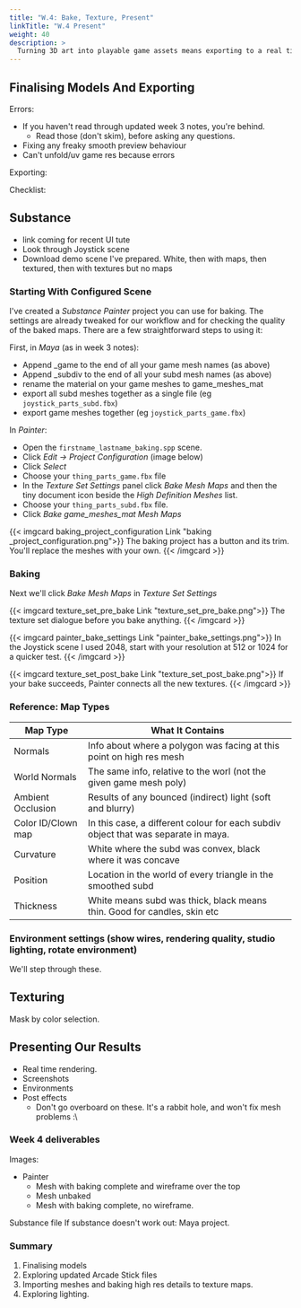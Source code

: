 ```yaml
---
title: "W.4: Bake, Texture, Present"
linkTitle: "W.4 Present"
weight: 40
description: >
  Turning 3D art into playable game assets means exporting to a real time **game engine**. Today we'll learn how to move our models from Maya and Painter into Unreal/Unity. From there you can light and screenshot them for your **final deliverables** of Assessment 1.
---
```


<!--## Productive Class Time

 
It's week 4 of a second year class, and we're here learning to do something very difficult. The amount of expertise you need to have any chance in game art is high: the people already in the industry are self sufficient and super driven. 

The only way I can help you guys get on that path is through focussed hard work.  Here's how we can get seriously productive in class:

| Productive                          | Not Productive                            |
|------------                         |----------------                           |
| Building on what we learn in class and bringing the results to the next class    | Having nothing ready to go when class starts.                |
| Examining and working through problems. Double checking previous lecture notes and trying the application help/web help.   |  Asking for the solution or giving up before you've tried.                         |
| Working along with the class and asking questions about the new material | Getting lost and asking to cover old material because you haven't read the notes, watched the videos or taken part. |
| Getting distracted but recovering, chilling during breaks so you're focussed | Sharing your distraction mid class.                  |
| Knowing its on us to get better every day.   | Hoping 3 hours a week will do much beyond showing us what work there is to do, and what to learn at home. |

{{< alert title="Manage Your Class Time" color= "primary" >}}
Remember, since you're not at school, you can take a break *any time*.  If class is too much, take a break, wander outside, it's up to you. 
{{< /alert >}}


If you don't see and take those opportunities yourself, I'll ask you to.
-->
## Finalising Models And Exporting

Errors:
  - If you haven't read through updated week 3 notes, you're behind.
    - Read those (don't skim), before asking any questions.
  - Fixing any freaky smooth preview behaviour
  - Can't unfold/uv game res because errors

Exporting:

Checklist:

## Substance

* link coming for recent UI tute
* Look through Joystick scene
* Download demo scene I've prepared. White, then with maps, then textured, then with textures but no maps

### Starting With Configured Scene

I've created a _Substance Painter_ project you can use for baking.  The settings are already tweaked for our workflow and for checking the quality of the baked maps. There are a few straightforward steps to using it:

First, in _Maya_ (as in week 3 notes):
* Append _game to the end of all your game mesh names (as above)
* Append _subdiv to the end of all your subd mesh names (as above)
* rename the material on your game meshes to game_meshes_mat
* export all subd meshes together as a single file (eg `joystick_parts_subd.fbx`)
* export game meshes together (eg `joystick_parts_game.fbx`)



In _Painter_:
* Open the `firstname_lastname_baking.spp` scene.
* Click _Edit -> Project Configuration_ (image below)
* Click _Select_
* Choose your `thing_parts_game.fbx` file
* In the _Texture Set Settings_ panel click _Bake Mesh Maps_ and then the tiny document icon beside the _High Definition Meshes_ list.
* Choose your `thing_parts_subd.fbx` file.
* Click _Bake game_meshes_mat Mesh Maps_

<!-- Video later -->
{{< imgcard baking_project_configuration Link "baking _project_configuration.png">}}
The baking project has a button and its trim. You'll replace the meshes with your own.
{{< /imgcard >}}

### Baking

Next we'll click _Bake Mesh Maps_ in _Texture Set Settings_

{{< imgcard texture_set_pre_bake Link "texture_set_pre_bake.png">}}
The texture set dialogue before you bake anything. 
{{< /imgcard >}}

{{< imgcard painter_bake_settings Link "painter_bake_settings.png">}}
In the Joystick scene I used 2048, start with your resolution at 512 or 1024 for a quicker test.
{{< /imgcard >}}

{{< imgcard texture_set_post_bake Link "texture_set_post_bake.png">}}
If your bake succeeds, Painter connects all the new textures.
{{< /imgcard >}}

### Reference: Map Types

|  Map Type           |  What It Contains              |
|-------------------  | ----------------------------------------------------------------------|
| Normals             |  Info about where a polygon was facing at this point on high res mesh |
| World Normals       |  The same info, relative to the worl (not the given game mesh poly)   |
| Ambient Occlusion   |  Results of any bounced (indirect) light (soft and blurry)            |
| Color ID/Clown map  |  In this case, a different colour for each subdiv object that was separate in maya. |
| Curvature           |  White where the subd was convex, black where it was concave          |
| Position            |  Location in the world of every triangle in the smoothed subd         |
| Thickness           |  White means subd was thick, black means thin. Good for candles, skin etc |


### Environment settings (show wires, rendering quality, studio lighting, rotate environment)

We'll step through these.

## Texturing

Mask by color selection.

## Presenting Our Results

* Real time rendering.
* Screenshots
* Environments
* Post effects
  * Don't go overboard on these. It's a rabbit hole, and won't fix mesh problems :\

### Week 4 deliverables

Images:

  * Painter
    * Mesh with baking complete and wireframe over the top
    * Mesh unbaked
    * Mesh with baking complete, no wireframe.
   
Substance file
If substance doesn't work out: Maya project.

### Summary
1. Finalising models
2. Exploring updated Arcade Stick files
2. Importing meshes and baking high res details to texture maps.
3. Exploring lighting.


